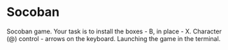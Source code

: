 # Socoban
Socoban game. Your task is to install the boxes - B, in place - X.
Character (@) control - arrows on the keyboard. Launching the game in the terminal.
